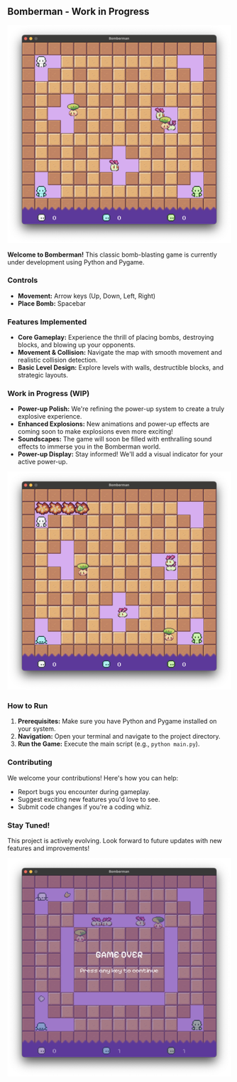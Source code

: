 ## Bomberman - Work in Progress

![](assets/Screenshots/normal-screenshot.png)

**Welcome to Bomberman!** This classic bomb-blasting game is currently under development using Python and Pygame. 

### Controls

* **Movement:** Arrow keys (Up, Down, Left, Right)
* **Place Bomb:** Spacebar

### Features Implemented

* **Core Gameplay:** Experience the thrill of placing bombs, destroying blocks, and blowing up your opponents.
* **Movement & Collision:** Navigate the map with smooth movement and realistic collision detection.
* **Basic Level Design:** Explore levels with walls, destructible blocks, and strategic layouts.

###  Work in Progress (WIP) 

* **Power-up Polish:** We're refining the power-up system to create a truly explosive experience.
* **Enhanced Explosions:** New animations and power-up effects are coming soon to make explosions even more exciting!
* **Soundscapes:** The game will soon be filled with enthralling sound effects to immerse you in the Bomberman world.
* **Power-up Display:** Stay informed! We'll add a visual indicator for your active power-up.

![](assets/Screenshots/explosion-screenshot.png)

### How to Run

1. **Prerequisites:** Make sure you have Python and Pygame installed on your system.
2. **Navigation:** Open your terminal and navigate to the project directory.
3. **Run the Game:** Execute the main script (e.g., `python main.py`).

### Contributing

We welcome your contributions! Here's how you can help:

* Report bugs you encounter during gameplay.
* Suggest exciting new features you'd love to see.
* Submit code changes if you're a coding whiz.

### Stay Tuned!

This project is actively evolving. Look forward to future updates with new features and improvements!

![](assets/Screenshots/gameover-screenshot.png)
